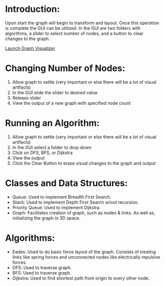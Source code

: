 # Introduction:
Upon start the graph will begin to transform and layout. Once this operation is complete the GUI can be utilized. In the GUI are two folders with algorithms, a slider to select number of nodes, and a button to clear changes to the graph.

[Launch Graph Visualizer](https://jacob-bendele.github.io/Graph-Visualizer-Project/)
        
# Changing Number of Nodes:
1. Allow graph to settle (very important or else there will be a lot of visual artifacts)
2. In the GUI slide the slider to desired value
3. Release slider
4. View the output of a new graph with specified node count

# Running an Algorithm:
1. Allow graph to settle (very important or else there will be a lot of visual artifacts)
2. In the GUI select a folder to drop down
3. Click on DFS, BFS, or Dijkstra
4. View the output
5. Click the Clear Button to erase visual changes to the graph and output

# Classes and Data Structures:
* Queue: Used to implement Breadth First Search.
* Stack: Used to implement Depth First Search w/out recursion.
* Priority Queue: Used to implement Dijkstra.
* Graph: Facilitates creation of graph, such as nodes & links. As well as, initializing the graph in 3D space.

# Algorithms:
* Eades: Used to do basic force layout of the graph. Consists of treating links like spring forces and unconnected nodes like electrically repulsive forces.
* DFS: Used to traverse graph.
* BFS: Used to traverse graph.
* Dijkstra: Used to find shortest path from origin to every other node.
